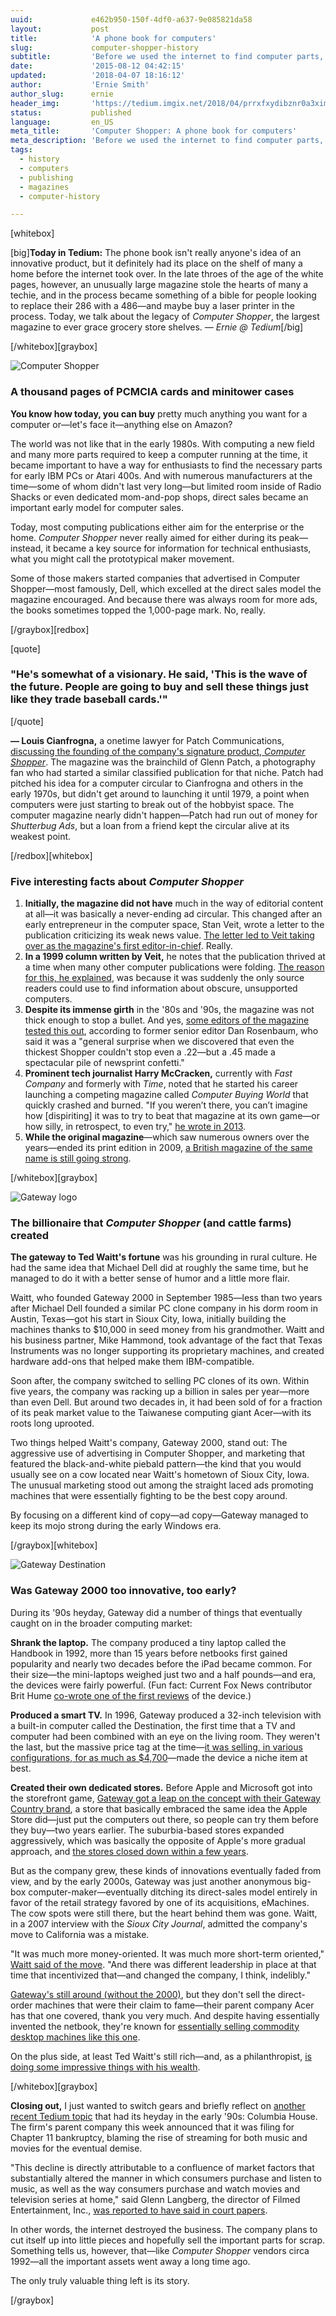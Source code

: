 ```yaml
---
uuid:             e462b950-150f-4df0-a637-9e085821da58
layout:           post
title:            'A phone book for computers'
slug:             computer-shopper-history
subtitle:         'Before we used the internet to find computer parts, we used Computer Shopper, a magazine that commonly had over 800 pages in a single issue. Really.'
date:             '2015-08-12 04:42:15'
updated:          '2018-04-07 18:16:12'
author:           'Ernie Smith'
author_slug:      ernie
header_img:       'https://tedium.imgix.net/2018/04/prrxfxydibznr0a3xima.gif'
status:           published
language:         en_US
meta_title:       'Computer Shopper: A phone book for computers'
meta_description: 'Before we used the internet to find computer parts, we used Computer Shopper, a magazine that commonly had over 800 pages in a single issue. Really.'
tags:
  - history
  - computers
  - publishing
  - magazines
  - computer-history

---
```


[whitebox]

[big]**Today in Tedium:** The phone book isn't really anyone's idea of an innovative product, but it definitely had its place on the shelf of many a home before the internet took over. In the late throes of the age of the white pages, however, an unusually large magazine stole the hearts of many a techie, and in the process became something of a bible for people looking to replace their 286 with a 486—and maybe buy a laser printer in the process. Today, we talk about the legacy of *Computer Shopper*, the largest magazine to ever grace grocery store shelves. *— Ernie @ Tedium*[/big]

[/whitebox][graybox]

![Computer Shopper](https://tedium.imgix.net/2018/04/rtgitzl5r3awurreei0z.jpg)

### A thousand pages of PCMCIA cards and minitower cases

**You know how today, you can buy** pretty much anything you want for a computer or—let's face it—anything else on Amazon?

The world was not like that in the early 1980s. With computing a new field and many more parts required to keep a computer running at the time, it became important to have a way for enthusiasts to find the necessary parts for early IBM PCs or Atari 400s. And with numerous manufacturers at the time—some of whom didn't last very long—but limited room inside of Radio Shacks or even dedicated mom-and-pop shops, direct sales became an important early model for computer sales.

Today, most computing publications either aim for the enterprise or the home. *Computer Shopper* never really aimed for either during its peak—instead, it became a key source for information for technical enthusiasts, what you might call the prototypical maker movement.

Some of those makers started companies that advertised in Computer Shopper—most famously, Dell, which excelled at the direct sales model the magazine encouraged. And because there was always room for more ads, the books sometimes topped the 1,000-page mark. No, really.

[/graybox][redbox]

[quote]
### "He's somewhat of a visionary. He said, 'This is the wave of the future. People are going to buy and sell these things just like they trade baseball cards.'"
[/quote]

**— Louis Cianfrogna,** a onetime lawyer for Patch Communications, [discussing the founding of the company's signature product, *Computer Shopper*](http://articles.orlandosentinel.com/1988-02-22/business/0020130052_1_patch-computer-shopper-new-publications). The magazine was the brainchild of Glenn Patch, a photography fan who had started a similar classified publication for that niche. Patch had pitched his idea for a computer circular to Cianfrogna and others in the early 1970s, but didn't get around to launching it until 1979, a point when computers were just starting to break out of the hobbyist space. The computer magazine nearly didn't happen—Patch had run out of money for *Shutterbug Ads*, but a loan from a friend kept the circular alive at its weakest point.

[/redbox][whitebox]

### Five interesting facts about *Computer Shopper*

1. **Initially, the magazine did not have** much in the way of editorial content at all—it was basically a never-ending ad circular. This changed after an early entrepreneur in the computer space, Stan Veit, wrote a letter to the publication criticizing its weak news value. [The letter led to Veit taking over as the magazine's first editor-in-chief](http://www.computershopper.com/feature/in-memoriam-stan-veit-computer-shopper-s-first-editor-in-chief). Really.
2. **In a 1999 column written by Veit,** he notes that the publication thrived at a time when many other computer publications were folding. [The reason for this, he explained](http://www.computershopper.com/feature/stan-veit-and-the-yellow-rag-computer-shopper-a-retrospective), was because it was suddenly the only source readers could use to find information about obscure, unsupported computers.
3. **Despite its immense girth** in the '80s and '90s, the magazine was not thick enough to stop a bullet. And yes, [some editors of the magazine tested this out](http://www.computerworld.com/article/2480991/internet/good-bye-computer-shopper.html), according to former senior editor Dan Rosenbaum, who said it was a "general surprise when we discovered that even the thickest Shopper couldn't stop even a .22—but a .45 made a spectacular pile of newsprint confetti."
4. **Prominent tech journalist Harry McCracken,** currently with *Fast Company* and formerly with *Time*, noted that he started his career launching a competing magazine called *Computer Buying World* that quickly crashed and burned. "If you weren’t there, you can’t imagine how [dispiriting] it was to try to beat that magazine at its own game—or how silly, in retrospect, to even try," [he wrote in 2013](http://techland.time.com/2013/07/11/166459/).
5. **While the original magazine**—which saw numerous owners over the years—ended its print edition in 2009, [a British magazine of the same name is still going strong](http://subscribe.computershopper.co.uk/).

[/whitebox][graybox]

![Gateway logo](https://tedium.imgix.net/2018/04/fepr8skif8x6iqiybmcx.jpg)

### The billionaire that *Computer Shopper* (and cattle farms) created

**The gateway to Ted Waitt's fortune** was his grounding in rural culture. He had the same idea that Michael Dell did at roughly the same time, but he managed to do it with a better sense of humor and a little more flair.

Waitt, who founded Gateway 2000 in September 1985—less than two years after Michael Dell founded a similar PC clone company in his dorm room in Austin, Texas—got his start in Sioux City, Iowa, initially building the machines thanks to $10,000 in seed money from his grandmother. Waitt and his business partner, Mike Hammond, took advantage of the fact that Texas Instruments was no longer supporting its proprietary machines, and created hardware add-ons that helped make them IBM-compatible. 

Soon after, the company switched to selling PC clones of its own. Within five years, the company was racking up a billion in sales per year—more than even Dell. But around two decades in, it had been sold of for a fraction of its peak market value to the Taiwanese computing giant Acer—with its roots long uprooted.

Two things helped Waitt's company, Gateway 2000, stand out: The aggressive use of advertising in Computer Shopper, and marketing that featured the black-and-white piebald pattern—the kind that you would usually see on a cow located near Waitt's hometown of Sioux City, Iowa. The unusual marketing stood out among the straight laced ads promoting machines that were essentially fighting to be the best copy around.

By focusing on a different kind of copy—ad copy—Gateway managed to keep its mojo strong during the early Windows era.

[/graybox][whitebox]

![Gateway Destination](https://tedium.imgix.net/2018/04/edj2exi6hbjaaavhq637.jpg)

### Was Gateway 2000 too innovative, too early?

During its '90s heyday, Gateway did a number of things that eventually caught on in the broader computing market:

**Shrank the laptop.** The company produced a tiny laptop called the Handbook in 1992, more than 15 years before netbooks first gained popularity and nearly two decades before the iPad became common. For their size—the mini-laptops weighed just two and a half pounds—and era, the devices were fairly powerful. (Fun fact: Current Fox News contributor Brit Hume [co-wrote one of the first reviews](http://articles.chicagotribune.com/1992-08-23/business/9203170037_1_handbook-parallel-port-modem) of the device.)

**Produced a smart TV.** In 1996, Gateway produced a 32-inch television with a built-in computer called the Destination, the first time that a TV and computer had been combined with an eye on the living room. They weren't the last, but the massive price tag at the time—[it was selling, in various configurations, for as much as $4,700](http://www.nytimes.com/1996/06/17/business/is-there-a-market-for-gateway-2000-s-large-screen-pc.html)—made the device a niche item at best.

**Created their own dedicated stores.** Before Apple and Microsoft got into the storefront game, [Gateway got a leap on the concept with their Gateway Country brand](http://www.thestreet.com/story/758110/1/gateway-country-stores-silence-critics-intrigue-others.html), a store that basically embraced the same idea the Apple Store did—just put the computers out there, so people can try them before they buy—two years earlier. The suburbia-based stores expanded aggressively, which was basically the opposite of Apple's more gradual approach, and [the stores closed down within a few years](http://www.pcworld.com/article/115507/article.html).

But as the company grew, these kinds of innovations eventually faded from view, and by the early 2000s, Gateway was just another anonymous big-box computer-maker—eventually ditching its direct-sales model entirely in favor of the retail strategy favored by one of its acquisitions, eMachines. The cow spots were still there, but the heart behind them was gone. Waitt, in a 2007 interview with the *Sioux City Journal*, admitted the company's move to California was a mistake.

"It was much more money-oriented. It was much more short-term oriented," [Waitt said of the move](http://siouxcityjournal.com/news/gateway-one-awesome-ride/article_de3cf6a7-183c-524c-ac2c-912d9d141ad0.html). "And there was different leadership in place at that time that incentivized that—and changed the company, I think, indelibly."

[Gateway's still around (without the 2000)](http://us.gateway.com/gw/en/US/content/home), but they don't sell the direct-order machines that were their claim to fame—their parent company Acer has that one covered, thank you very much. And despite having essentially invented the netbook, they're known for [essentially selling commodity desktop machines like this one](http://amzn.to/1KgXPMt).

On the plus side, at least Ted Waitt's still rich—and, as a philanthropist, [is doing some impressive things with his wealth](http://www.insidephilanthropy.com/guide-to-individual-donors/ted-waitt.html).

[/whitebox][graybox]

**Closing out,** I just wanted to switch gears and briefly reflect on [another recent Tedium topic](http://tedium.co/2015/06/11/columbia-house-history/) that had its heyday in the early '90s: Columbia House. The firm's parent company this week announced that it was filing for Chapter 11 bankruptcy, blaming the rise of streaming for both music and movies for the eventual demise.

"This decline is directly attributable to a confluence of market factors that substantially altered the manner in which consumers purchase and listen to music, as well as the way consumers purchase and watch movies and television series at home," said Glenn Langberg, the director of Filmed Entertainment, Inc., [was reported to have said in court papers](http://www.wsj.com/articles/columbia-house-owner-files-for-bankruptcy-1439233090).

In other words, the internet destroyed the business. The company plans to cut itself up into little pieces and hopefully sell the important parts for scrap. Something tells us, however, that—like *Computer Shopper* vendors circa 1992—all the important assets went away a long time ago.

The only truly valuable thing left is its story.

[/graybox]
